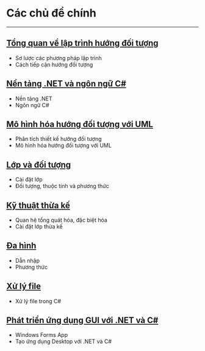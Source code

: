 # Các chủ đề chính

---

## [Tổng quan về lập trình hướng đối tượng](overview)
- Sơ lược các phương pháp lập trình
- Cách tiếp cận hướng đối tượng

## [Nền tảng .NET và ngôn ngữ C#](dotnet-and-csharp)
- Nền tảng .NET
- Ngôn ngữ C#

## [Mô hình hóa hướng đối tượng với UML](object-oriented-modeling)
- Phân tích thiết kế hướng đối tượng
- Mô hình hóa hướng đối tượng với UML

## [Lớp và đối tượng](classes-and-objects)
- Cài đặt lớp
- Đối tượng, thuộc tính và phương thức

## [Kỹ thuật thừa kế](inheritance)
- Quan hệ tổng quát hóa, đặc biệt hóa
- Cài đặt lớp thừa kế

## [Đa hình](polymorphism)
- Dẫn nhập
- Phương thức

## [Xử lý file](filehandling)
- Xử lý file trong C#


## [Phát triển ứng dụng GUI với .NET và C#](gui-development)
- Windows Forms App
- Tạo ứng dụng Desktop với .NET và C#

